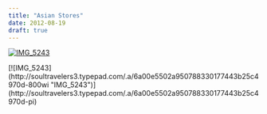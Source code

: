 ```yaml
---
title: "Asian Stores"
date: 2012-08-19
draft: true
---
```


[![IMG_5243](https://soultravelers3.typepad.com/.a/6a00e5502a950788330176175492c7970c-200wi "IMG_5243")](http://soultravelers3.typepad.com/.a/6a00e5502a950788330176175492c7970c-pi)  
  
  
  
  
  
  
  
  

<!--more--> [![IMG_5243](http://soultravelers3.typepad.com/.a/6a00e5502a950788330177443b25c4970d-800wi "IMG_5243")](http://soultravelers3.typepad.com/.a/6a00e5502a950788330177443b25c4970d-pi)
